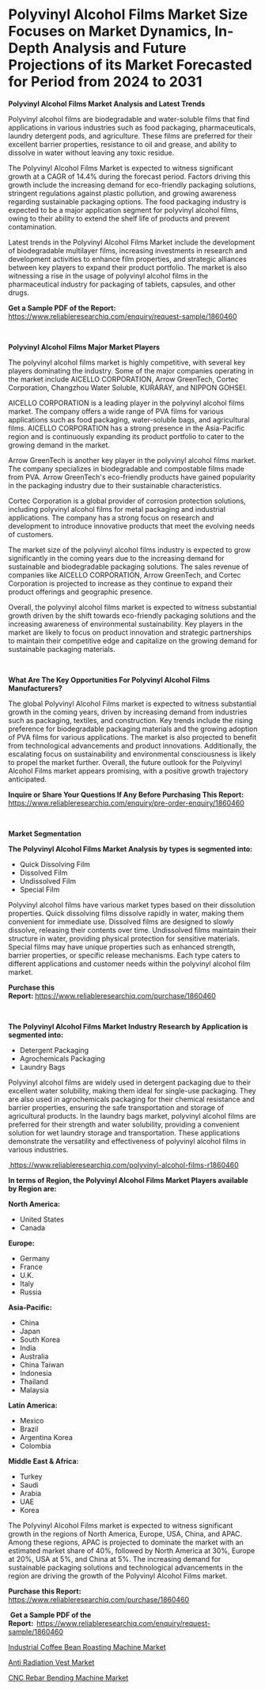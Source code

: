 <p><h1>Polyvinyl Alcohol Films Market Size Focuses on Market Dynamics, In-Depth Analysis and Future Projections of its Market Forecasted for Period from 2024 to 2031</h1></p><p><strong>Polyvinyl Alcohol Films Market Analysis and Latest Trends</strong></p>
<p><p>Polyvinyl alcohol films are biodegradable and water-soluble films that find applications in various industries such as food packaging, pharmaceuticals, laundry detergent pods, and agriculture. These films are preferred for their excellent barrier properties, resistance to oil and grease, and ability to dissolve in water without leaving any toxic residue.</p><p>The Polyvinyl Alcohol Films Market is expected to witness significant growth at a CAGR of 14.4% during the forecast period. Factors driving this growth include the increasing demand for eco-friendly packaging solutions, stringent regulations against plastic pollution, and growing awareness regarding sustainable packaging options. The food packaging industry is expected to be a major application segment for polyvinyl alcohol films, owing to their ability to extend the shelf life of products and prevent contamination.</p><p>Latest trends in the Polyvinyl Alcohol Films Market include the development of biodegradable multilayer films, increasing investments in research and development activities to enhance film properties, and strategic alliances between key players to expand their product portfolio. The market is also witnessing a rise in the usage of polyvinyl alcohol films in the pharmaceutical industry for packaging of tablets, capsules, and other drugs.</p></p>
<p><strong>Get a Sample PDF of the Report:&nbsp;</strong> <a href="https://www.reliableresearchiq.com/enquiry/request-sample/1860460">https://www.reliableresearchiq.com/enquiry/request-sample/1860460</a></p>
<p>&nbsp;</p>
<p><strong>Polyvinyl Alcohol Films Major Market Players</strong></p>
<p><p>The polyvinyl alcohol films market is highly competitive, with several key players dominating the industry. Some of the major companies operating in the market include AICELLO CORPORATION, Arrow GreenTech, Cortec Corporation, Changzhou Water Soluble, KURARAY, and NIPPON GOHSEI.</p><p>AICELLO CORPORATION is a leading player in the polyvinyl alcohol films market. The company offers a wide range of PVA films for various applications such as food packaging, water-soluble bags, and agricultural films. AICELLO CORPORATION has a strong presence in the Asia-Pacific region and is continuously expanding its product portfolio to cater to the growing demand in the market.</p><p>Arrow GreenTech is another key player in the polyvinyl alcohol films market. The company specializes in biodegradable and compostable films made from PVA. Arrow GreenTech's eco-friendly products have gained popularity in the packaging industry due to their sustainable characteristics.</p><p>Cortec Corporation is a global provider of corrosion protection solutions, including polyvinyl alcohol films for metal packaging and industrial applications. The company has a strong focus on research and development to introduce innovative products that meet the evolving needs of customers.</p><p>The market size of the polyvinyl alcohol films industry is expected to grow significantly in the coming years due to the increasing demand for sustainable and biodegradable packaging solutions. The sales revenue of companies like AICELLO CORPORATION, Arrow GreenTech, and Cortec Corporation is projected to increase as they continue to expand their product offerings and geographic presence.</p><p>Overall, the polyvinyl alcohol films market is expected to witness substantial growth driven by the shift towards eco-friendly packaging solutions and the increasing awareness of environmental sustainability. Key players in the market are likely to focus on product innovation and strategic partnerships to maintain their competitive edge and capitalize on the growing demand for sustainable packaging materials.</p></p>
<p>&nbsp;</p>
<p><strong>What Are The Key Opportunities For Polyvinyl Alcohol Films Manufacturers?</strong></p>
<p><p>The global Polyvinyl Alcohol Films market is expected to witness substantial growth in the coming years, driven by increasing demand from industries such as packaging, textiles, and construction. Key trends include the rising preference for biodegradable packaging materials and the growing adoption of PVA films for various applications. The market is also projected to benefit from technological advancements and product innovations. Additionally, the escalating focus on sustainability and environmental consciousness is likely to propel the market further. Overall, the future outlook for the Polyvinyl Alcohol Films market appears promising, with a positive growth trajectory anticipated.</p></p>
<p><strong>Inquire or Share Your Questions If Any Before Purchasing This Report:</strong> <a href="https://www.reliableresearchiq.com/enquiry/pre-order-enquiry/1860460">https://www.reliableresearchiq.com/enquiry/pre-order-enquiry/1860460</a></p>
<p>&nbsp;</p>
<p><strong>Market Segmentation</strong></p>
<p><strong>The Polyvinyl Alcohol Films Market Analysis by types is segmented into:</strong></p>
<p><ul><li>Quick Dissolving Film</li><li>Dissolved Film</li><li>Undissolved Film</li><li>Special Film</li></ul></p>
<p><p>Polyvinyl alcohol films have various market types based on their dissolution properties. Quick dissolving films dissolve rapidly in water, making them convenient for immediate use. Dissolved films are designed to slowly dissolve, releasing their contents over time. Undissolved films maintain their structure in water, providing physical protection for sensitive materials. Special films may have unique properties such as enhanced strength, barrier properties, or specific release mechanisms. Each type caters to different applications and customer needs within the polyvinyl alcohol film market.</p></p>
<p><strong>Purchase this Report:&nbsp;</strong><a href="https://www.reliableresearchiq.com/purchase/1860460">https://www.reliableresearchiq.com/purchase/1860460</a></p>
<p>&nbsp;</p>
<p><strong>The Polyvinyl Alcohol Films Market Industry Research by Application is segmented into:</strong></p>
<p><ul><li>Detergent Packaging</li><li>Agrochemicals Packaging</li><li>Laundry Bags</li></ul></p>
<p><p>Polyvinyl alcohol films are widely used in detergent packaging due to their excellent water solubility, making them ideal for single-use packaging. They are also used in agrochemicals packaging for their chemical resistance and barrier properties, ensuring the safe transportation and storage of agricultural products. In the laundry bags market, polyvinyl alcohol films are preferred for their strength and water solubility, providing a convenient solution for wet laundry storage and transportation. These applications demonstrate the versatility and effectiveness of polyvinyl alcohol films in various industries.</p></p>
<p><a href="https://www.reliableresearchiq.com/polyvinyl-alcohol-films-r1860460">&nbsp;https://www.reliableresearchiq.com/polyvinyl-alcohol-films-r1860460</a></p>
<p><strong>In terms of Region, the Polyvinyl Alcohol Films Market Players available by Region are:</strong></p>
<p>
    <p> <strong> North America: </strong>
        <ul>
            <li>United States</li>
            <li>Canada</li>
        </ul>
        </p> 
    <p> <strong> Europe: </strong>
        <ul>
            <li>Germany</li>
            <li>France</li>
            <li>U.K.</li>
            <li>Italy</li>
            <li>Russia</li>
        </ul>
        </p> 
    <p> <strong> Asia-Pacific: </strong>
        <ul>
            <li>China</li>
            <li>Japan</li>
            <li>South Korea</li>
            <li>India</li>
            <li>Australia</li>
            <li>China Taiwan</li>
            <li>Indonesia</li>
            <li>Thailand</li>
            <li>Malaysia</li>
        </ul>
        </p> 
    <p> <strong> Latin America: </strong>
        <ul>
            <li>Mexico</li>
            <li>Brazil</li>
            <li>Argentina Korea</li>
            <li>Colombia</li>
        </ul>
        </p> 
    <p> <strong> Middle East & Africa: </strong>
        <ul>
            <li>Turkey</li>
            <li>Saudi</li>
            <li>Arabia</li>
            <li>UAE</li>
            <li>Korea</li>
        </ul>
    </p>
    </p>
<p><p>The Polyvinyl Alcohol Films market is expected to witness significant growth in the regions of North America, Europe, USA, China, and APAC. Among these regions, APAC is projected to dominate the market with an estimated market share of 40%, followed by North America at 30%, Europe at 20%, USA at 5%, and China at 5%. The increasing demand for sustainable packaging solutions and technological advancements in the region are driving the growth of the Polyvinyl Alcohol Films market.</p></p>
<p><strong>Purchase this Report: </strong><a href="https://www.reliableresearchiq.com/purchase/1860460">https://www.reliableresearchiq.com/purchase/1860460</a></p>
<p>&nbsp;<strong>Get a Sample PDF of the Report:&nbsp;&nbsp;</strong><a href="https://www.reliableresearchiq.com/enquiry/request-sample/1860460">https://www.reliableresearchiq.com/enquiry/request-sample/1860460</a></p>
<p><strong></strong></p>
<p><p><a href="https://github.com/ValentineMike02/Market-Research-Report-List-1/blob/main/industrial-coffee-bean-roasting-machine-market.md">Industrial Coffee Bean Roasting Machine Market</a></p><p><a href="https://github.com/staberhelen84/Market-Research-Report-List-1/blob/main/anti-radiation-vest-market.md">Anti Radiation Vest Market</a></p><p><a href="https://github.com/JosephMorgnlvXXff/Market-Research-Report-List-1/blob/main/cnc-rebar-bending-machine-market.md">CNC Rebar Bending Machine Market</a></p></p>